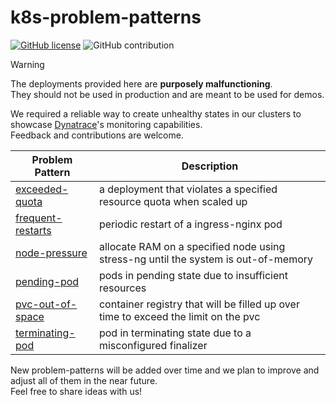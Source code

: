 # k8s-problem-patterns
[![GitHub license](https://img.shields.io/github/license/kubernetes/ingress-nginx.svg)](https://github.com/Dynatrace/k8s-problem-patterns/blob/main/LICENSE)
![GitHub contribution](https://img.shields.io/badge/contributions-welcome-orange.svg)

> [!WARNING]
> The deployments provided here are **purposely malfunctioning**.\
> They should not be used in production and are meant to be used for demos.

We required a reliable way to create unhealthy states in our clusters to showcase [Dynatrace](https://www.dynatrace.com)'s monitoring capabilities.\
Feedback and contributions are welcome.

| Problem Pattern                            | Description                                                                               |
|--------------------------------------------|-------------------------------------------------------------------------------------------|
| [exceeded-quota](exceeded-quota/README.md) | a deployment that violates a specified resource quota when scaled up                      |
| [frequent-restarts](frequent-restarts/README.md)                         | periodic restart of a ingress-nginx pod                                                   |
| [node-pressure](node-pressure/README.md)                             | allocate RAM on a specified node using stress-ng until the system is out-of-memory |
| [pending-pod](pending-pod/README.md)                               | pods in pending state due to insufficient resources            |
| [pvc-out-of-space](pvc-out-of-space/README.md)                          | container registry that will be filled up over time to exceed the limit on the pvc        |
| [terminating-pod](terminating-pod/README.md)                           | pod in terminating state due to a misconfigured finalizer                                 |

New problem-patterns will be added over time and we plan to improve and adjust all of them in the near future.\
Feel free to share ideas with us!
